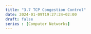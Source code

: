 ```yaml
---
title: "3.7 TCP Congestion Control"
date: 2024-01-09T19:27:24+02:00
draft: false
series : [Computer Networks]
---
```


